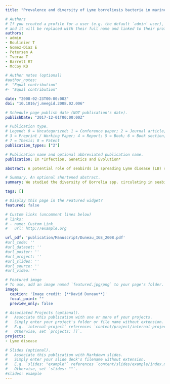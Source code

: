 ```yaml
---
title: "Prevalence and diversity of Lyme borreliosis bacteria in marine birds"

# Authors
# If you created a profile for a user (e.g. the default `admin` user), write the username (folder name) here 
# and it will be replaced with their full name and linked to their profile.
authors: 
- admin
- Boulinier T
- Gomez-Diaz E
- Petersen A
- Tveraa T
- Barrett RT
- McCoy KD 

# Author notes (optional)
#author_notes:
#- "Equal contribution"
#- "Equal contribution"

date: "2008-02-23T00:00:00Z"
doi: "10.1016/j.meegid.2008.02.006"

# Schedule page publish date (NOT publication's date).
publishDate: "2017-12-01T00:00:00Z"

# Publication type.
# Legend: 0 = Uncategorized; 1 = Conference paper; 2 = Journal article;
# 3 = Preprint / Working Paper; 4 = Report; 5 = Book; 6 = Book section;
# 7 = Thesis; 8 = Patent
publication_types: ["2"]

# Publication name and optional abbreviated publication name.
publication: In *Infection, Genetics and Evolution*

abstract: A potential role of seabirds in spreading Lyme disease (LB) spirochetes over large spatial scales was suggested more than 10 years ago when Borrelia garinii was observed in marine birds of both hemispheres. Since then, there have been few studies examining the diversity of Borrelia spp. circulating in seabirds, or the potential interaction between terrestrial and marine disease cycles. To explore these aspects, we tested 402 Ixodes uriae ticks collected from five colonial seabird species by amplification of the flaB gene. Both the average prevalence (26.0&#37 &#177 3.9) and diversity of LB spirochetes was high. Phylogenetic analyses grouped marine isolates in two main clades: one associated with B. garinii and another with B. lusitaniae, a genospecies typically associated with lizards. One sequence also clustered most closely with B. burgdorferi sensu stricto. Prevalence in ticks varied both among seabird species within colonies and among colonies. However, there was no clear association between different Borrelia isolates and a given seabird host species. Our findings indicate that LB spirochetes circulating in the marine system are more diverse than previously described and support the hypothesis that seabirds may be an important component in the global epidemiology and evolution of Lyme disease. Future work should help determine the extent to which isolates are shared between marine and terrestrial systems. 

# Summary. An optional shortened abstract.
summary: We studied the diversity of Borrelia spp. circulating in seabirds. Our findings indicate that Lyme disease spirochetes circulating in the marine system are more diverse than previously described and support the hypothesis that seabirds may be an important component in the global epidemiology and evolution of Lyme disease. 

tags: []

# Display this page in the Featured widget?
featured: false

# Custom links (uncomment lines below)
# links:
# - name: Custom Link
#   url: http://example.org

url_pdf: 'publication/Manuscript/Duneau_IGE_2008.pdf'
#url_code: ''
#url_dataset: ''
#url_poster: ''
#url_project: ''
#url_slides: ''
#url_source: ''
#url_video: ''

# Featured image
# To use, add an image named `featured.jpg/png` to your page's folder. 
image:
  caption: 'Image credit: [**David Duneau**]'
  focal_point: ""
  preview_only: false

# Associated Projects (optional).
#   Associate this publication with one or more of your projects.
#   Simply enter your project's folder or file name without extension.
#   E.g. `internal-project` references `content/project/internal-project/index.md`.
#   Otherwise, set `projects: []`.
projects:
- Lyme disease

# Slides (optional).
#   Associate this publication with Markdown slides.
#   Simply enter your slide deck's filename without extension.
#   E.g. `slides: "example"` references `content/slides/example/index.md`.
#   Otherwise, set `slides: ""`.
#slides: example
---
```


